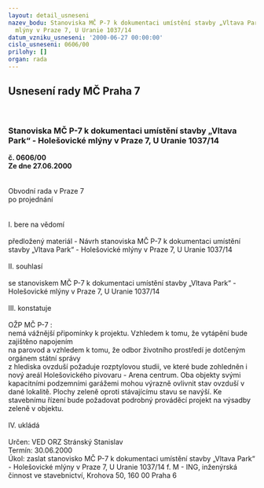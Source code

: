 ```yaml
---
layout: detail_usneseni
nazev_bodu: Stanoviska MČ P-7 k dokumentaci umístění stavby „Vltava Park“ - Holešovické
  mlýny v Praze 7, U Uranie 1037/14
datum_vzniku_usneseni: '2000-06-27 00:00:00'
cislo_usneseni: 0606/00
prilohy: []
organ: rada
---
```

<div id="ucUsn_pList" class="usn">
	<span><h2>Usnesení rady MČ Praha 7 </h2>
<br></span><div class="standBody">
<span><h3>Stanoviska MČ P-7 k dokumentaci umístění stavby „Vltava Park“ - Holešovické mlýny v Praze 7, U Uranie 1037/14</h3></span><div class="center">
		<strong>č. 0606/00</strong><br>
	</div>
<div class="center">
		<strong>Ze dne 27.06.2000</strong><br><br>
	</div>     <br>Obvodní rada v Praze 7<br>po projednání<br><br><br>I.	bere na vědomí<br><br> předložený materiál - Návrh stanoviska MČ P-7 k dokumentaci umístění stavby „Vltava Park“ - Holešovické mlýny v Praze 7, U Uranie 1037/14<br><br>II.	souhlasí <br><br>se stanoviskem MČ P-7 k dokumentaci umístění stavby „Vltava Park“ - Holešovické mlýny v Praze 7, U Uranie 1037/14<br><br>III. konstatuje<br><br>OŽP MČ P-7 :<br>nemá vážnější připomínky k projektu. Vzhledem k tomu, že vytápění bude zajištěno napojením  <br>na parovod a vzhledem k tomu, že odbor životního prostředí je dotčeným orgánem státní správy <br>z hlediska ovzduší požaduje rozptylovou studii, ve které bude zohledněn i nový areál Holešovického pivovaru - Arena centrum. Oba objekty svými kapacitními podzemními garážemi mohou výrazně ovlivnit stav ovzduší v dané lokalitě. Plochy zeleně oproti stávajícímu stavu se navýší. Ke stavebnímu řízení bude požadovat podrobný prováděcí projekt na výsadby zeleně v objektu.      <br><br>IV.  ukládá <br><br> Určen:	     	VED ORZ  Stránský Stanislav<br>Termín: 30.06.2000<br>Úkol:	zaslat stanovisko MČ P-7 k dokumentaci umístění stavby „Vltava Park“ - Holešovické mlýny v Praze 7, U Uranie 1037/14 f. M - ING, inženýrská činnost ve stavebnictví, Krohova 50, 160 00 Praha 6<br> 	<br>
</div>
</div>
